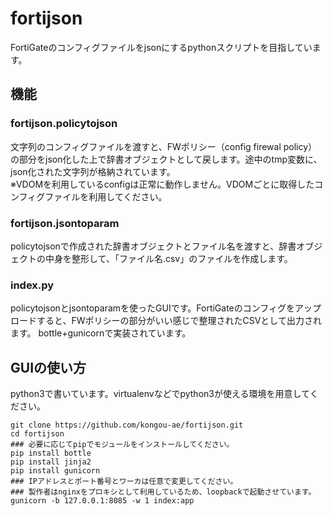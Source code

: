 # fortijson
FortiGateのコンフィグファイルをjsonにするpythonスクリプトを目指しています。

## 機能

### fortijson.policytojson
文字列のコンフィグファイルを渡すと、FWポリシー（config firewal policy）の部分をjson化した上で辞書オブジェクトとして戻します。途中のtmp変数に、json化された文字列が格納されています。  
※VDOMを利用しているconfigは正常に動作しません。VDOMごとに取得したコンフィグファイルを利用してください。

### fortijson.jsontoparam
policytojsonで作成された辞書オブジェクトとファイル名を渡すと、辞書オブジェクトの中身を整形して、「ファイル名.csv」のファイルを作成します。

### index.py
policytojsonとjsontoparamを使ったGUIです。FortiGateのコンフィグをアップロードすると、FWポリシーの部分がいい感じで整理されたCSVとして出力されます。
bottle+gunicornで実装されています。

## GUIの使い方
python3で書いています。virtualenvなどでpython3が使える環境を用意してください。

	git clone https://github.com/kongou-ae/fortijson.git
	cd fortijson
    ### 必要に応じてpipでモジュールをインストールしてください。
	pip install bottle
	pip install jinja2
	pip install gunicorn
	### IPアドレスとポート番号とワーカは任意で変更してください。
    ### 製作者はnginxをプロキシとして利用しているため、loopbackで起動させています。
	gunicorn -b 127.0.0.1:8085 -w 1 index:app


    
